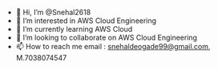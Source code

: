- 👋 Hi, I’m @Snehal2618
- 👀 I’m interested in AWS Cloud Engineering
- 🌱 I’m currently learning AWS Cloud
- 💞️ I’m looking to collaborate on AWS Cloud Engineering
- 📫 How to reach me email : snehaldeogade99@gmail.com, M.7038074547


<!---
Snehal2618/Snehal2618 is a ✨ special ✨ repository because its `README.md` (this file) appears on your GitHub profile.
You can click the Preview link to take a look at your changes.
--->
